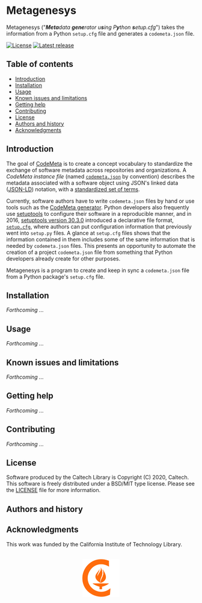 Metagenesys
===========

Metagenesys ("_**Meta**data **gene**rator u**s**ing P**y**thon **s**etup.cfg_") takes the information from a Python `setup.cfg` file and generates a `codemeta.json` file.

[![License](https://img.shields.io/badge/License-BSD%203--Clause-blue.svg?style=flat-square)](https://choosealicense.com/licenses/bsd-3-clause)
[![Latest release](https://img.shields.io/github/v/release/caltechlibrary/metagenesys.svg?style=flat-square&color=b44e88)](https://github.com/caltechlibrary/metagenesys/releases)


Table of contents
-----------------

* [Introduction](#introduction)
* [Installation](#installation)
* [Usage](#usage)
* [Known issues and limitations](#known-issues-and-limitations)
* [Getting help](#getting-help)
* [Contributing](#contributing)
* [License](#license)
* [Authors and history](#authors-and-history)
* [Acknowledgments](#authors-and-acknowledgments)


Introduction
------------

The goal of [CodeMeta](https://codemeta.github.io) is to create a concept vocabulary to standardize the exchange of software metadata across repositories and organizations.  A _CodeMeta instance file_ (named [`codemeta.json`](https://codemeta.github.io/user-guide/) by convention) describes the metadata associated with a software object using JSON's linked data ([JSON-LD](https://json-ld.org)) notation, with a [standardized set of terms](https://codemeta.github.io/terms/).

Currently, software authors have to write `codemeta.json` files by hand or use tools such as the [CodeMeta generator](https://codemeta.github.io/codemeta-generator/).  Python developers also frequently use [setuptools](https://pypi.org/project/setuptools/) to configure their software in a reproducible manner, and in 2016, [setuptools version 30.3.0](https://setuptools.readthedocs.io/en/latest/history.html#v30-3-0) introduced a declarative file format, [`setup.cfg`](https://setuptools.readthedocs.io/en/latest/setuptools.html#configuring-setup-using-setup-cfg-files), where authors can put configuration information that previously went into `setup.py` files.  A glance at `setup.cfg` files shows that the information contained in them includes some of the same information that is needed by `codemeta.json` files.  This presents an opportunity to automate the creation of a project `codemeta.json` file from something that Python developers already create for other purposes.
 
Metagenesys is a program to create and keep in sync a `codemeta.json` file from a Python package's `setup.cfg` file.


Installation
------------

_Forthcoming ..._
 

Usage
-----

_Forthcoming ..._

Known issues and limitations
----------------------------

_Forthcoming ..._


Getting help
------------

_Forthcoming ..._


Contributing
------------

_Forthcoming ..._


License
-------

Software produced by the Caltech Library is Copyright (C) 2020, Caltech.  This software is freely distributed under a BSD/MIT type license.  Please see the [LICENSE](LICENSE) file for more information.


Authors and history
---------------------------


Acknowledgments
---------------

This work was funded by the California Institute of Technology Library.

<div align="center">
  <br>
  <a href="https://www.caltech.edu">
    <img width="100" height="100" src=".graphics/caltech-round.svg">
  </a>
</div>
